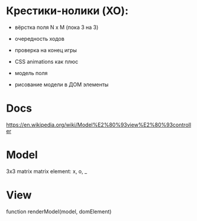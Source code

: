 # Крестики-нолики (XO):

- вёрстка поля N x M (пока 3 на 3)
- очередность ходов
- проверка на конец игры
- CSS animations как плюс

- модель поля
- рисование модели в ДОМ элементы

# Docs
https://en.wikipedia.org/wiki/Model%E2%80%93view%E2%80%93controller

# Model

3x3 matrix
matrix element: x, o, _

# View

function renderModel(model, domElement)